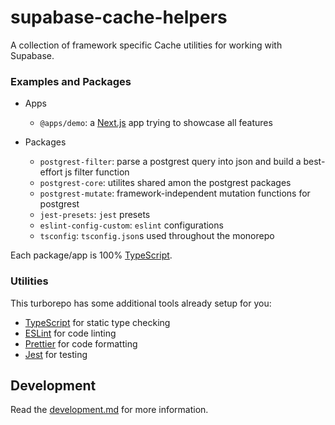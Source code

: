 # supabase-cache-helpers

A collection of framework specific Cache utilities for working with Supabase.

### Examples and Packages

- Apps
  - `@apps/demo`: a [Next.js](https://nextjs.org) app trying to showcase all features
- Packages

  - `postgrest-filter`: parse a postgrest query into json and build a best-effort js filter function
  - `postgrest-core`: utilites shared amon the postgrest packages
  - `postgrest-mutate`: framework-independent mutation functions for postgrest
  - `jest-presets`: `jest` presets
  - `eslint-config-custom`: `eslint` configurations
  - `tsconfig`: `tsconfig.json`s used throughout the monorepo

Each package/app is 100% [TypeScript](https://www.typescriptlang.org/).

### Utilities

This turborepo has some additional tools already setup for you:

- [TypeScript](https://www.typescriptlang.org/) for static type checking
- [ESLint](https://eslint.org/) for code linting
- [Prettier](https://prettier.io) for code formatting
- [Jest](https://jestjs.io) for testing

## Development

Read the [development.md](./development.md) for more information.
